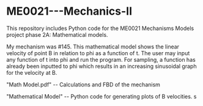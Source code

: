 # ME0021---Mechanics-II

This repository includes Python code for the ME0021 Mechanisms Models project phase 2A: Mathematical models. 

My mechanism was #145. This mathematical model shows the linear velocity of point B in relation to phi as a function of t. The user may input any function of t into phi and run the program. For sampling, a function has already been inputted to phi which results in an increasing sinusoidal graph for the velocity at B. 

"Math Model.pdf" -- Calculations and FBD of the mechanism

"Mathematical Model" -- Python code for generating plots of B velocities. s
